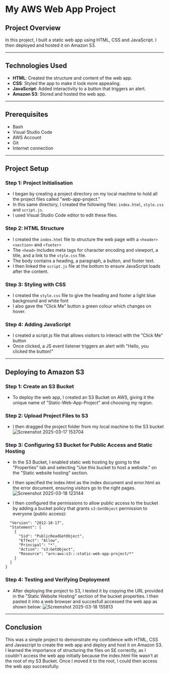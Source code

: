 # My AWS Web App Project

## Project Overview

In this project, I built a static web app using HTML, CSS and JavaScript. I then deployed and hosted it on Amazon S3.

---

## Technologies Used

- **HTML**: Created the structure and content of the web app.
- **CSS**: Styled the app to make it look more appealing.
- **JavaScript**: Added interactivity to a button that triggers an alert.
- **Amazon S3**: Stored and hosted the web app.

---

## Prerequisites

- Bash 
- Visual Studio Code
- AWS Account
- Git
- Internet connection
  
---

## Project Setup

### Step 1: Project Initialisation

- I began by creating a project directory on my local machine to hold all the project files called "web-app-project."
- In this same directory, I created the following files: ```index.html```, ```style.css``` and ```script.js```.
- I used Visual Studio Code editor to edit these files.
     
### Step 2: HTML Structure

- I created the ```index.html``` file to structure the web page with a ```<header>``` ```<section>``` and ```<footer>```
- The ```<head>``` includes meta tags for character encoding and viewport, a title, and a link to the ```style.css``` file.
- The body contains a heading, a paragraph, a button, and footer text.
- I then linked the ```script.js``` file at the bottom to ensure JavaScript loads after the content.

### Step 3: Styling with CSS

- I created the ```style.css``` file to give the heading and footer a light blue background and white font
- I also gave the "Click Me" button a green colour which changes on hover.
  

### Step 4: Adding JavaScript

- I created a script.js file that allows visitors to interact with the "Click Me" button
- Once clicked, a JS event listener triggers an alert with "Hello, you clicked the button!"

---

## Deploying to Amazon S3

### Step 1: Create an S3 Bucket

- To deploy the web app, I created an S3 Bucket on AWS, giving it the unique name of "Static-Web-App-Project" and choosing my region.

### Step 2: Upload Project Files to S3

- I then dragged the project folder from my local machine to the S3 bucket
![Screenshot 2025-03-17 153704](https://github.com/user-attachments/assets/ee871ef0-82e6-4805-8b16-4f1d46d9dfc6)

### Step 3: Configuring S3 Bucket for Public Access and Static Hosting

- In the S3 Bucket, I enabled static web hosting by going to the "Properties" tab and selecting "Use this bucket to host a website." on the "Static website hosting" section.
- I then specified the index.html as the index document and error.html as the error document, ensuring visitors go to the right pages.
![Screenshot 2025-03-18 123144](https://github.com/user-attachments/assets/55f2bb8b-0e44-4c80-968c-6a2e1e34f2a3)

- I then configured the permissions to allow public access to the bucket by adding a bucket policy that grants ```s3:GetObject``` permission to everyone (public access):

``` {
  "Version": "2012-10-17",
  "Statement": [
    {
      "Sid": "PublicReadGetObject",
      "Effect": "Allow",
      "Principal": "*",
      "Action": "s3:GetObject",
      "Resource": "arn:aws:s3:::static-web-app-project/*"
    }
  ]
}
```


### Step 4: Testing and Verifying Deployment

- After deploying the project to S3, I tested it by copying the URL provided in the "Static Website Hosting" section of the bucket properties. I then pasted it into a web browser and succesfull accessed the web app as shown below:
![Screenshot 2025-03-18 155813](https://github.com/user-attachments/assets/50313cb0-aa74-47e4-a5ef-d9d1fe7ef4ef)

---

## Conclusion

This was a simple project to demonstrate my confidence with HTML, CSS and Javascript to create the web app and deploy and host it on Amazon S3. I learned the importance of structuring the files on S£ correctly, as I couldn't access the web app initially because the index.html file wasn't at the root of my S3 Bucket. Once I moved it to the root, I could then access the web app successfully.
